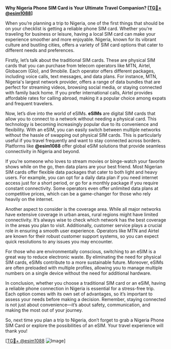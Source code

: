 **Why Nigeria Phone SIM Card is Your Ultimate Travel Companion? [[TG💪+ @esim1088](https://t.me/s/esim1088)]**

When you’re planning a trip to Nigeria, one of the first things that should be on your checklist is getting a reliable phone SIM card. Whether you're traveling for business or leisure, having a local SIM card can make your experience smoother and more enjoyable. Nigeria, known for its vibrant culture and bustling cities, offers a variety of SIM card options that cater to different needs and preferences.

Firstly, let’s talk about the traditional SIM cards. These are physical SIM cards that you can purchase from telecom operators like MTN, Airtel, Globacom (Glo), and 9mobile. Each operator offers different packages, including voice calls, text messages, and data plans. For instance, MTN, Nigeria's largest network provider, offers a range of data bundles that are perfect for streaming videos, browsing social media, or staying connected with family back home. If you prefer international calls, Airtel provides affordable rates for calling abroad, making it a popular choice among expats and frequent travelers.

Now, let’s dive into the world of eSIMs. **eSIMs** are digital SIM cards that allow you to connect to a network without needing a physical card. This technology is becoming increasingly popular due to its convenience and flexibility. With an eSIM, you can easily switch between multiple networks without the hassle of swapping out physical SIM cards. This is particularly useful if you travel frequently and want to stay connected across borders. Platforms like **@esim1088** offer global eSIM solutions that provide seamless connectivity in Nigeria and beyond.

If you’re someone who loves to stream movies or binge-watch your favorite shows while on the go, then data plans are your best friend. Most Nigerian SIM cards offer flexible data packages that cater to both light and heavy users. For example, you can opt for a daily data plan if you need internet access just for a short period, or go for a monthly package if you require constant connectivity. Some operators even offer unlimited data plans at competitive prices, which can be a game-changer for those who rely heavily on the internet.

Another aspect to consider is the coverage area. While all major networks have extensive coverage in urban areas, rural regions might have limited connectivity. It’s always wise to check which network has the best coverage in the areas you plan to visit. Additionally, customer service plays a crucial role in ensuring a smooth user experience. Operators like MTN and Airtel are known for their robust customer support systems, so you can expect quick resolutions to any issues you may encounter.

For those who are environmentally conscious, switching to an eSIM is a great way to reduce electronic waste. By eliminating the need for physical SIM cards, eSIMs contribute to a more sustainable future. Moreover, eSIMs are often preloaded with multiple profiles, allowing you to manage multiple numbers on a single device without the need for additional hardware.

In conclusion, whether you choose a traditional SIM card or an eSIM, having a reliable phone connection in Nigeria is essential for a stress-free trip. Each option comes with its own set of advantages, so it’s important to assess your needs before making a decision. Remember, staying connected is not just about convenience—it’s about safety, communication, and making the most out of your journey. 

So, next time you plan a trip to Nigeria, don’t forget to grab a Nigeria Phone SIM Card or explore the possibilities of an eSIM. Your travel experience will thank you! 

[[TG💪+ @esim1088](https://t.me/s/esim1088) ![Image](https://i.postimg.cc/Y0z9fWf4/image.png)]
